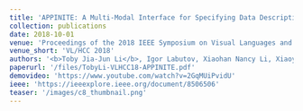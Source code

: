 ```yaml
---
title: 'APPINITE: A Multi-Modal Interface for Specifying Data Descriptions in Programming by Demonstration Using Natural Language Instructions'
collection: publications
date: 2018-10-01
venue: 'Proceedings of the 2018 IEEE Symposium on Visual Languages and Human-Centric Computing (VL/HCC 2018)'
venue_short: 'VL/HCC 2018'
authors: '<b>Toby Jia-Jun Li</b>, Igor Labutov, Xiaohan Nancy Li, Xiaoyi Zhang, Wenze Shi, Wanling Ding, Tom M. Mitchell, and Brad A. Myers'
paperurl: '/files/TobyLi-VLHCC18-APPINITE.pdf'
demovideo: 'https://www.youtube.com/watch?v=2GqMUiPvidU'
ieee: 'https://ieeexplore.ieee.org/document/8506506'
teaser: '/images/c8_thumbnail.png'
---
```

